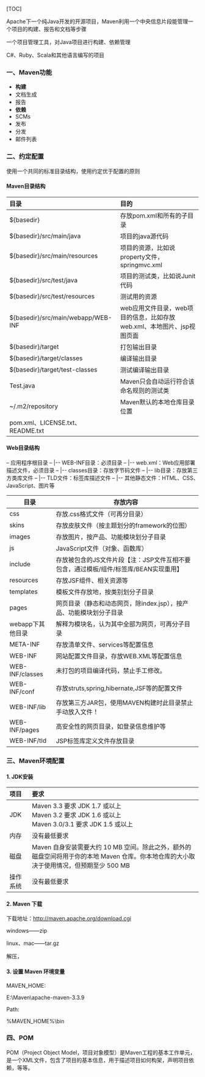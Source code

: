 [TOC]

Apache下一个纯Java开发的开源项目，Maven利用一个中央信息片段能管理一个项目的构建、报告和文档等步骤

一个项目管理工具，对Java项目进行构建、依赖管理

C#、Ruby、Scala和其他语言编写的项目

### 一、Maven功能

+ **构建**
+ 文档生成
+ 报告
+ **依赖**
+ SCMs
+ 发布
+ 分发
+ 邮件列表

### 二、约定配置

使用一个共同的标准目录结构，使用约定优于配置的原则

#### Maven目录结构

| 目录                                | 目的                                                         |
| :---------------------------------- | :----------------------------------------------------------- |
| ${basedir}                          | 存放pom.xml和所有的子目录                                    |
| ${basedir}/src/main/java            | 项目的java源代码                                             |
| ${basedir}/src/main/resources       | 项目的资源，比如说property文件，springmvc.xml                |
| ${basedir}/src/test/java            | 项目的测试类，比如说Junit代码                                |
| ${basedir}/src/test/resources       | 测试用的资源                                                 |
| ${basedir}/src/main/webapp/WEB- INF | web应用文件目录，web项目的信息，比如存放web.xml、本地图片、jsp视图页面 |
| ${basedir}/target                   | 打包输出目录                                                 |
| ${basedir}/target/classes           | 编译输出目录                                                 |
| ${basedir}/target/test-classes      | 测试编译输出目录                                             |
| Test.java                           | Maven只会自动运行符合该命名规则的测试类                      |
| ~/.m2/repository                    | Maven默认的本地仓库目录位置                                  |
| pom.xml、LICENSE.txt、README.txt    |                                                              |



#### Web目录结构

– 应用程序根目录
– |-- WEB-INF目录：必须目录
– |-- web.xml：Web应用部署描述文件，必须目录
– |-- classes目录：存放字节码文件
– |-- lib目录：存放第三方类库文件
– |-- TLD文件：标签库描述文件
– |-- 其他静态文件：HTML、CSS、JavaScript、图片等

| **目录**         | **存放内容**                                                 |
| ---------------- | ------------------------------------------------------------ |
| css              | 存放.css格式文件（可再分目录）                               |
| skins            | 存放皮肤文件（按主题划分的framework的位图）                  |
| images           | 存放图片，按产品、功能模块划分子目录                         |
| js               | JavaScript文件（对象、函数库）                               |
| include          | 存放被包含的JS文件片段【注：JSP文件互相不要包含，通过模板/组件/标签库/BEAN实现重用】 |
| resources        | 存放JSF组件、相关资源等                                      |
| templates        | 模板文件存放地，按类别划分子目录                             |
| pages            | 网页目录（静态和动态网页，除index.jsp），按产品、功能模块划分子目录 |
| webapp下其他目录 | 解释为模块名，认为其中全部为网页，可再分子目录               |
| META-INF         | 存放清单文件、services等配置信息                             |
| WEB-INF          | 网站配置文件目录，存放WEB.XML等配置信息                      |
| WEB-INF/classes  | 未打包的项目编译代码，禁止手工修改。                         |
| WEB-INF/conf     | 存放struts,spring,hibernate,JSF等的配置文件                  |
| WEB-INF/lib      | 存放第三方JAR包，使用MAVEN构建时此目录禁止手动放入文件！     |
| WEB-INF/pages    | 高安全性的网页目录，如登录信息维护等                         |
| WEB-INF/tld      | JSP标签库定义文件存放目录                                    |

### 三、Maven环境配置

#### 1. JDK安装

| 项目     | 要求                                                         |
| :------- | :----------------------------------------------------------- |
| JDK      | Maven 3.3 要求 JDK 1.7 或以上<br />Maven 3.2 要求 JDK 1.6 或以上 <br />Maven 3.0/3.1 要求 JDK 1.5 或以上 |
| 内存     | 没有最低要求                                                 |
| 磁盘     | Maven 自身安装需要大约 10 MB 空间。除此之外，额外的磁盘空间将用于你的本地 Maven 仓库。你本地仓库的大小取决于使用情况，但预期至少 500 MB |
| 操作系统 | 没有最低要求                                                 |

#### 2. Maven 下载

下载地址：http://maven.apache.org/download.cgi

windows——zip

linux、mac——tar.gz

解压，

#### 3. 设置 Maven 环境变量

MAVEN_HOME:

E:\Maven\apache-maven-3.3.9

Path:

%MAVEN_HOME%\bin



### 四、POM

POM（Project Object Model，项目对象模型）是Maven工程的基本工作单元，是一个XML文件，包含了项目的基本信息，用于描述项目如何构架，声明项目依赖，等等。